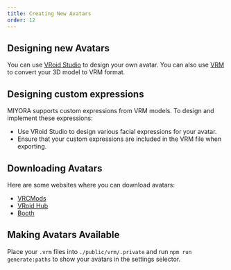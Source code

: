 ```yaml
---
title: Creating New Avatars
order: 12
---
```


## Designing new Avatars

You can use [VRoid Studio](https://vroid.com/en/studio) to design your own avatar. You can also use [VRM](https://vrm.dev/en/) to convert your 3D model to VRM format.

## Designing custom expressions

MIYORA supports custom expressions from VRM models. To design and implement these expressions:

* Use VRoid Studio to design various facial expressions for your avatar.
* Ensure that your custom expressions are included in the VRM file when exporting.

## Downloading Avatars

Here are some websites where you can download avatars:

* [VRCMods](https://vrcmods.com/)
* [VRoid Hub](https://hub.vroid.com)
* [Booth](https://booth.pm)

## Making Avatars Available

Place your `.vrm` files into `./public/vrm/.private` and run `npm run generate:paths` to show your avatars in the settings selector.
